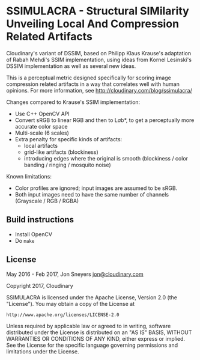 # SSIMULACRA - Structural SIMilarity Unveiling Local And Compression Related Artifacts

Cloudinary's variant of DSSIM, based on Philipp Klaus Krause's adaptation of Rabah Mehdi's SSIM implementation,
using ideas from Kornel Lesinski's DSSIM implementation as well as several new ideas.

This is a perceptual metric designed specifically for scoring image compression related artifacts
in a way that correlates well with human opinions. For more information, see http://cloudinary.com/blog/ssimulacra/



Changes compared to Krause's SSIM implementation:
* Use C++ OpenCV API
* Convert sRGB to linear RGB and then to L*a*b*, to get a perceptually more accurate color space
* Multi-scale (6 scales)
* Extra penalty for specific kinds of artifacts:
    * local artifacts
    * grid-like artifacts (blockiness)
    * introducing edges where the original is smooth (blockiness / color banding / ringing / mosquito noise)

Known limitations:
* Color profiles are ignored; input images are assumed to be sRGB.
* Both input images need to have the same number of channels (Grayscale / RGB / RGBA)


## Build instructions

* Install OpenCV
* Do `make`


## License

May 2016 - Feb 2017, Jon Sneyers <jon@cloudinary.com>

Copyright 2017, Cloudinary


SSIMULACRA is licensed under the Apache License, Version 2.0 (the "License").
You may obtain a copy of the License at

    http://www.apache.org/licenses/LICENSE-2.0

Unless required by applicable law or agreed to in writing, software
distributed under the License is distributed on an "AS IS" BASIS,
WITHOUT WARRANTIES OR CONDITIONS OF ANY KIND, either express or implied.
See the License for the specific language governing permissions and
limitations under the License.


